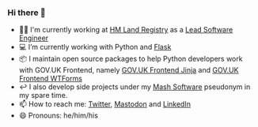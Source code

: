### Hi there 👋

- 👨‍💻 I'm currently working at [HM Land Registry](https://www.gov.uk/government/organisations/land-registry) as a [Lead Software Engineer](https://www.gov.uk/guidance/software-developer#principal-developer)
- 💻 I’m currently working with Python and [Flask](https://flask.palletsprojects.com)
- 📦 I maintain open source packages to help Python developers work with GOV.UK Frontend, namely [GOV.UK Frontend Jinja](https://github.com/LandRegistry/govuk-frontend-jinja) and [GOV.UK Frontend WTForms](https://github.com/LandRegistry/govuk-frontend-wtf)
- ↩️ I also develop side projects under my [Mash Software](https://github.com/MashSoftware) pseudonym in my spare time.
- 📫 How to reach me: [Twitter](https://twitter.com/MattShaw85), [Mastodon](https://mastodon.me.uk/@mash) and [LinkedIn](https://uk.linkedin.com/in/matthew-shaw-8973a723)
- 😄 Pronouns: he/him/his

<!--
**matthew-shaw/matthew-shaw** is a ✨ _special_ ✨ repository because its `README.md` (this file) appears on your GitHub profile.

Here are some ideas to get you started:

- 🔭 I’m currently working on ...
- 🌱 I’m currently learning ...
- 👯 I’m looking to collaborate on ...
- 🤔 I’m looking for help with ...
- 💬 Ask me about ...
- ⚡ Fun fact: ...
-->
